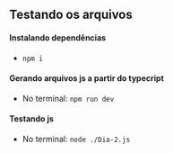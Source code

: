 ## Testando os arquivos

#### Instalando dependências

- `npm i`

#### Gerando arquivos js a partir do typecript

- No terminal: `npm run dev`

#### Testando js

- No terminal: `node ./Dia-2.js`
